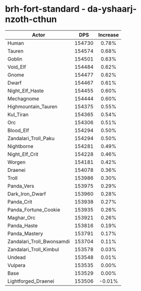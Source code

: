 # brh-fort-standard - da-yshaarj-nzoth-cthun
| Actor | DPS | Increase |
|---|:---:|:---:|
|Human|154730|0.78%|
|Tauren|154574|0.68%|
|Goblin|154501|0.63%|
|Void_Elf|154484|0.62%|
|Gnome|154477|0.62%|
|Dwarf|154467|0.61%|
|Night_Elf_Haste|154455|0.60%|
|Mechagnome|154444|0.60%|
|Highmountain_Tauren|154375|0.55%|
|Kul_Tiran|154365|0.54%|
|Orc|154306|0.51%|
|Blood_Elf|154294|0.50%|
|Zandalari_Troll_Paku|154294|0.50%|
|Nightborne|154281|0.49%|
|Night_Elf_Crit|154228|0.46%|
|Worgen|154181|0.42%|
|Draenei|154078|0.36%|
|Troll|153986|0.30%|
|Panda_Vers|153975|0.29%|
|Dark_Iron_Dwarf|153960|0.28%|
|Panda_Crit|153938|0.27%|
|Panda_Fortune_Cookie|153935|0.26%|
|Maghar_Orc|153921|0.26%|
|Panda_Haste|153816|0.19%|
|Panda_Mastery|153791|0.17%|
|Zandalari_Troll_Bwonsamdi|153704|0.11%|
|Zandalari_Troll_Kimbul|153578|0.03%|
|Undead|153548|0.01%|
|Vulpera|153535|0.00%|
|Base|153529|0.00%|
|Lightforged_Draenei|153506|-0.01%|
